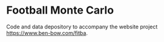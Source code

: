 # Football Monte Carlo

Code and data depository to accompany the website project https://www.ben-bow.com/fitba.
